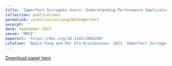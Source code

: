 ```yaml
---
title: "Imperfect Surrogate Users: Understanding Performance Implications of Augmentative and Alternative Communication Systems through Bounded Rationality, Human Error, and Interruption Modeling"
collection: publications
permalink: /publication/yang2023imperfect
excerpt: ''
date: September 2023
venue: 'MHCI'
paperurl: 'https://doi.org/10.1145/3604260'
citation: 'Boyin Yang and Per Ola Kristensson. 2023. Imperfect Surrogate Users: Understanding Performance Implications of Augmentative and Alternative Communication Systems through Bounded Rationality, Human Error, and Interruption Modeling. Proc. ACM Hum.-Comput. Interact. 7, MHCI, Article 213 (September 2023), 33 pages.'
---
```



[Download paper here](http://boyiny.github.io/files/yang2023imperfect.pdf)
